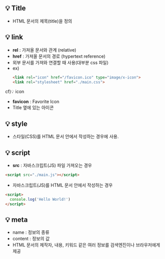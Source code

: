 ## 💡 Title
- HTML 문서의 제목(title)을 정의

## 💡 link
-  **rel** : 가져올 문서와 관계 (relative)
-  **href** : 가져올 문서의 경로 (hypertext reference)
- 외부 문서를 가져와 연결할 때 사용(대부분 css 파일)
- ex)
  ```html
  <link rel="icon" href="/favicon.ico" type="image/x-icon">
  <link rel="stylesheet" href="./main.css">
  ```

cf)💡 icon
- **favicon** : Favorite Icon
- Title 옆에 있는 아이콘

## 💡 style
- 스타일(CSS)를 HTML 문서 안에서 작성하는 경우에 사용.

## 💡 script
- **src** : 자바스크립트(JS) 파일 가져오는 경우
```html
<script src="./main.js"></script>
```
- 자바스크립트(JS)를 HTML 문서 안에서 작성하는 경우
```html
<script>
  console.log('Hello World!')
</script>
```
## 💡 meta
- name : 정보의 종류
- content : 정보의 값
- HTML 문서의 제작자, 내용, 키워드 같은 여러 정보를 검색엔진이나 브라우저에게 제공
